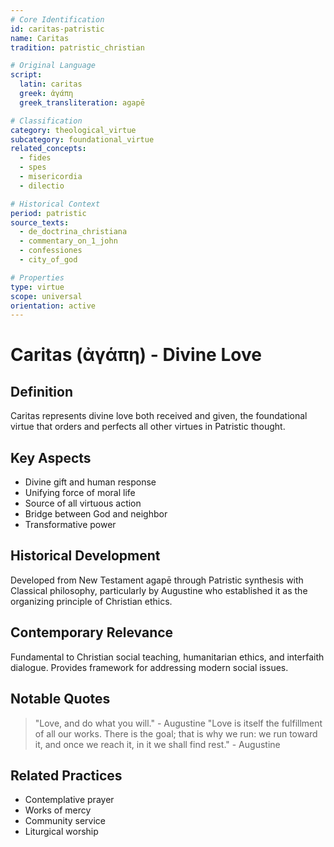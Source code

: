 ```yaml
---
# Core Identification
id: caritas-patristic
name: Caritas
tradition: patristic_christian

# Original Language
script:
  latin: caritas
  greek: ἀγάπη
  greek_transliteration: agapē

# Classification
category: theological_virtue
subcategory: foundational_virtue
related_concepts:
  - fides
  - spes
  - misericordia
  - dilectio

# Historical Context
period: patristic
source_texts:
  - de_doctrina_christiana
  - commentary_on_1_john
  - confessiones
  - city_of_god

# Properties
type: virtue
scope: universal
orientation: active
---
```


# Caritas (ἀγάπη) - Divine Love

## Definition
Caritas represents divine love both received and given, the foundational virtue that orders and perfects all other virtues in Patristic thought.

## Key Aspects
- Divine gift and human response
- Unifying force of moral life
- Source of all virtuous action
- Bridge between God and neighbor
- Transformative power

## Historical Development
Developed from New Testament agapē through Patristic synthesis with Classical philosophy, particularly by Augustine who established it as the organizing principle of Christian ethics.

## Contemporary Relevance
Fundamental to Christian social teaching, humanitarian ethics, and interfaith dialogue. Provides framework for addressing modern social issues.

## Notable Quotes
> "Love, and do what you will." - Augustine
> "Love is itself the fulfillment of all our works. There is the goal; that is why we run: we run toward it, and once we reach it, in it we shall find rest." - Augustine

## Related Practices
- Contemplative prayer
- Works of mercy
- Community service
- Liturgical worship